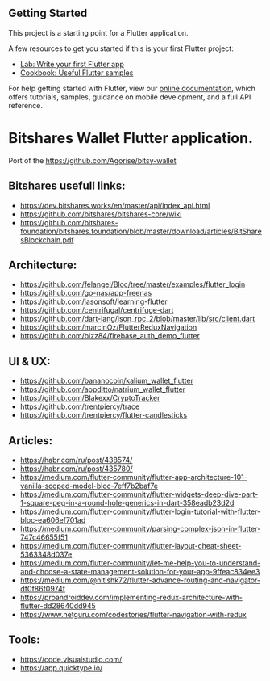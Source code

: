 ## Getting Started

This project is a starting point for a Flutter application.

A few resources to get you started if this is your first Flutter project:

- [Lab: Write your first Flutter app](https://flutter.dev/docs/get-started/codelab)
- [Cookbook: Useful Flutter samples](https://flutter.dev/docs/cookbook)

For help getting started with Flutter, view our
[online documentation](https://flutter.dev/docs), which offers tutorials,
samples, guidance on mobile development, and a full API reference.

# Bitshares Wallet Flutter application.
Port of the https://github.com/Agorise/bitsy-wallet

## Bitshares usefull links:
* https://dev.bitshares.works/en/master/api/index_api.html
* https://github.com/bitshares/bitshares-core/wiki
* https://github.com/bitshares-foundation/bitshares.foundation/blob/master/download/articles/BitSharesBlockchain.pdf

## Architecture:
* https://github.com/felangel/Bloc/tree/master/examples/flutter_login
* https://github.com/go-nas/app-freenas
* https://github.com/jasonsoft/learning-flutter
* https://github.com/centrifugal/centrifuge-dart
* https://github.com/dart-lang/json_rpc_2/blob/master/lib/src/client.dart
* https://github.com/marcinOz/FlutterReduxNavigation
* https://github.com/bizz84/firebase_auth_demo_flutter

## UI & UX:
* https://github.com/bananocoin/kalium_wallet_flutter
* https://github.com/appditto/natrium_wallet_flutter
* https://github.com/Blakexx/CryptoTracker
* https://github.com/trentpiercy/trace
* https://github.com/trentpiercy/flutter-candlesticks

## Articles:
* https://habr.com/ru/post/438574/
* https://habr.com/ru/post/435780/
* https://medium.com/flutter-community/flutter-app-architecture-101-vanilla-scoped-model-bloc-7eff7b2baf7e
* https://medium.com/flutter-community/flutter-widgets-deep-dive-part-1-square-peg-in-a-round-hole-generics-in-dart-358eadb23d2d
* https://medium.com/flutter-community/flutter-login-tutorial-with-flutter-bloc-ea606ef701ad  
* https://medium.com/flutter-community/parsing-complex-json-in-flutter-747c46655f51
* https://medium.com/flutter-community/flutter-layout-cheat-sheet-5363348d037e
* https://medium.com/flutter-community/let-me-help-you-to-understand-and-choose-a-state-management-solution-for-your-app-9ffeac834ee3
* https://medium.com/@nitishk72/flutter-advance-routing-and-navigator-df0f86f0974f
* https://proandroiddev.com/implementing-redux-architecture-with-flutter-dd28640dd945
* https://www.netguru.com/codestories/flutter-navigation-with-redux

## Tools:
* https://code.visualstudio.com/
* https://app.quicktype.io/


